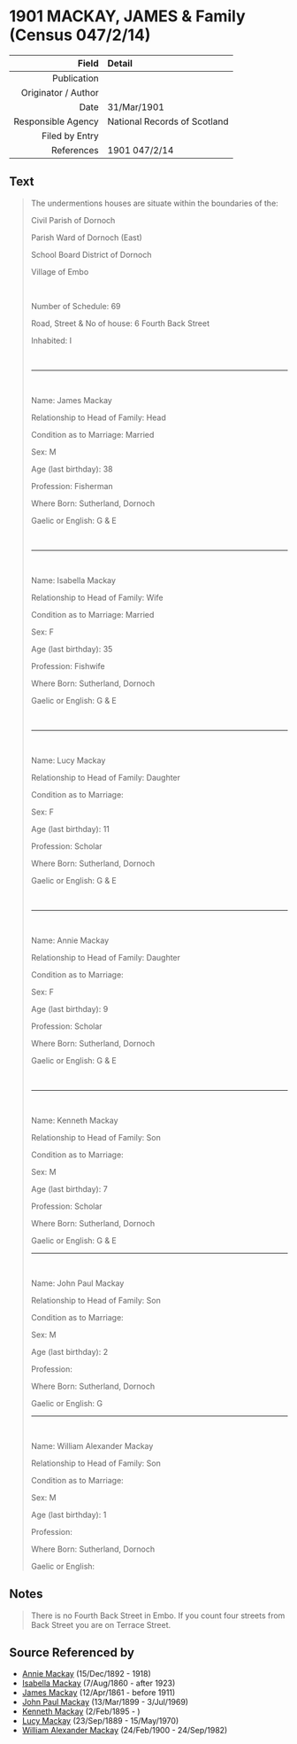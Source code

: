 ﻿---
layout: page
permalink: /sources/s77386974
---

# 1901 MACKAY, JAMES & Family (Census 047/2/14)

Field | Detail
---:|:---
Publication | 
Originator / Author | 
Date | 31/Mar/1901
Responsible Agency | National Records of Scotland
Filed by Entry | 
References | 1901 047/2/14

## Text

> The undermentions houses are situate within the boundaries of the:
>
> Civil Parish of Dornoch
>
> Parish Ward of Dornoch (East)
>
> School Board District of Dornoch
>
> Village of Embo
>
> <br/>
>
> Number of Schedule: 69
>
> Road, Street & No of house: 6 Fourth Back Street
>
> Inhabited: I
>
> <br/>
>
> ---
>
> <br/>
>
> Name: James Mackay
>
> Relationship to Head of Family: Head
>
> Condition as to Marriage: Married
>
> Sex: M
>
> Age (last birthday): 38
>
> Profession: Fisherman
>
> Where Born: Sutherland, Dornoch
>
> Gaelic or English: G & E
>
> <br/>
>
> ---
>
> <br/>
>
> Name: Isabella Mackay
>
> Relationship to Head of Family: Wife
>
> Condition as to Marriage: Married
>
> Sex: F
>
> Age (last birthday): 35
>
> Profession: Fishwife
>
> Where Born: Sutherland, Dornoch
>
> Gaelic or English: G & E
>
> <br/>
>
> ---
>
> <br/>
>
> Name: Lucy Mackay
>
> Relationship to Head of Family: Daughter
>
> Condition as to Marriage:
>
> Sex: F
>
> Age (last birthday): 11
>
> Profession: Scholar
>
> Where Born: Sutherland, Dornoch
>
> Gaelic or English: G & E
>
> <br/>
>
> ---
>
> <br/>
>
> Name: Annie Mackay
>
> Relationship to Head of Family: Daughter
>
> Condition as to Marriage:
>
> Sex: F
>
> Age (last birthday): 9
>
> Profession: Scholar
>
> Where Born: Sutherland, Dornoch
>
> Gaelic or English: G & E
>
> <br/>
>
> ---
>
> <br/>
>
> Name: Kenneth Mackay
>
> Relationship to Head of Family: Son
>
> Condition as to Marriage:
>
> Sex: M
>
> Age (last birthday): 7
>
> Profession: Scholar
>
> Where Born: Sutherland, Dornoch
>
> Gaelic or English: G & E
>
> ---
>
> <br/>
>
> Name: John Paul Mackay
>
> Relationship to Head of Family: Son
>
> Condition as to Marriage:
>
> Sex: M
>
> Age (last birthday): 2
>
> Profession:
>
> Where Born: Sutherland, Dornoch
>
> Gaelic or English: G
>
> ---
>
> <br/>
>
> Name: William Alexander Mackay
>
> Relationship to Head of Family: Son
>
> Condition as to Marriage:
>
> Sex: M
>
> Age (last birthday): 1
>
> Profession:
>
> Where Born: Sutherland, Dornoch
>
> Gaelic or English:
>

## Notes

> There is no Fourth Back Street in Embo. If you count four streets from Back Street you are on Terrace Street.
>


## Source Referenced by

* [Annie Mackay](../people/@51252926@-annie-mackay-b1892-12-15-d1918.md) (15/Dec/1892 - 1918)
* [Isabella Mackay](../people/@32797554@-isabella-mackay-b1860-8-7-d1923.md) (7/Aug/1860 - after 1923)
* [James Mackay](../people/@60572122@-james-mackay-b1861-4-12-d1911.md) (12/Apr/1861 - before 1911)
* [John Paul Mackay](../people/@57646474@-john-paul-mackay-b1899-3-13-d1969-7-3.md) (13/Mar/1899 - 3/Jul/1969)
* [Kenneth Mackay](../people/@48909111@-kenneth-mackay-b1895-2-2-d.md) (2/Feb/1895 - )
* [Lucy Mackay](../people/@16587624@-lucy-mackay-b1889-9-23-d1970-5-15.md) (23/Sep/1889 - 15/May/1970)
* [William Alexander Mackay](../people/@9383584@-william-alexander-mackay-b1900-2-24-d1982-9-24.md) (24/Feb/1900 - 24/Sep/1982)
